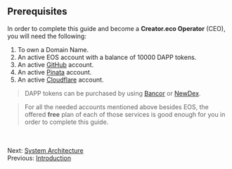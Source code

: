 ## Prerequisites  

In order to complete this guide and become a **Creator.eco Operator** (CEO), you will need the following:

1. To own a Domain Name.
2. An active EOS account with a balance of 10000 DAPP tokens.  
3. An active [GitHub](https://github.com/) account.
4. An active [Pinata](https://pinata.cloud/signup) account.
5. An active [Cloudflare](https://dash.cloudflare.com/sign-up) account. 

  > DAPP tokens can be purchased by using [Bancor](https://www.bancor.network) or [NewDex](https://www.newdex.io).

  > For all the needed accounts mentioned above besides EOS, the offered **free** plan of each of those services is good enough for you in order to complete this guide.
  
<br/><br/>
Next: [System Architecture](03-architecture.md)  
Previous: [Introduction](01-introduction.md)
